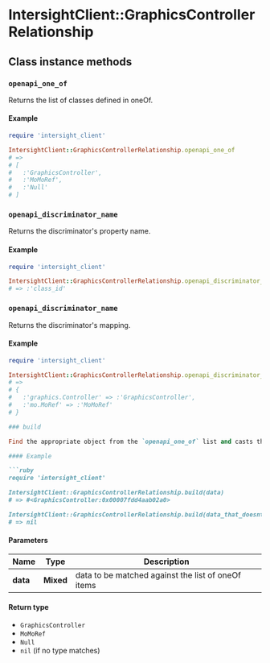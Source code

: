 # IntersightClient::GraphicsControllerRelationship

## Class instance methods

### `openapi_one_of`

Returns the list of classes defined in oneOf.

#### Example

```ruby
require 'intersight_client'

IntersightClient::GraphicsControllerRelationship.openapi_one_of
# =>
# [
#   :'GraphicsController',
#   :'MoMoRef',
#   :'Null'
# ]
```

### `openapi_discriminator_name`

Returns the discriminator's property name.

#### Example

```ruby
require 'intersight_client'

IntersightClient::GraphicsControllerRelationship.openapi_discriminator_name
# => :'class_id'
```

### `openapi_discriminator_name`

Returns the discriminator's mapping.

#### Example

```ruby
require 'intersight_client'

IntersightClient::GraphicsControllerRelationship.openapi_discriminator_mapping
# =>
# {
#   :'graphics.Controller' => :'GraphicsController',
#   :'mo.MoRef' => :'MoMoRef'
# }

### build

Find the appropriate object from the `openapi_one_of` list and casts the data into it.

#### Example

```ruby
require 'intersight_client'

IntersightClient::GraphicsControllerRelationship.build(data)
# => #<GraphicsController:0x00007fdd4aab02a0>

IntersightClient::GraphicsControllerRelationship.build(data_that_doesnt_match)
# => nil
```

#### Parameters

| Name | Type | Description |
| ---- | ---- | ----------- |
| **data** | **Mixed** | data to be matched against the list of oneOf items |

#### Return type

- `GraphicsController`
- `MoMoRef`
- `Null`
- `nil` (if no type matches)

